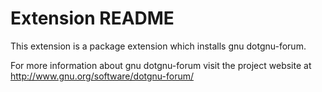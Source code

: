 # Extension README

This extension is a package extension which installs gnu dotgnu-forum.

For more information about gnu dotgnu-forum visit the project website at
http://www.gnu.org/software/dotgnu-forum/

